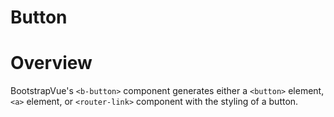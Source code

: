 # Button

# Overview
BootstrapVue's ```<b-button>``` component generates either a ```<button>``` element,
```<a>``` element, or ```<router-link>``` component with the styling of a button.
